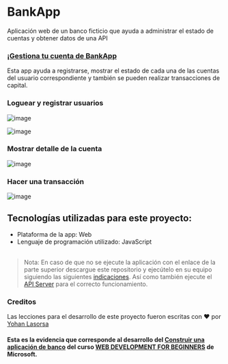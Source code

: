 # BankApp
Aplicación web de un banco ficticio que ayuda a administrar el estado de cuentas y obtener datos de una API

<h3>¡<a href="https://yoel-gasca.github.io/BankApp/">Gestiona tu cuenta de BankApp</a></h3>

Esta app ayuda a registrarse, mostrar el estado de cada una de las cuentas del usuario correspondiente y también se pueden realizar transacciones de capital.

### Loguear y registrar usuarios

![image](https://github.com/Yoel-Gasca/BankApp/assets/83617933/a25d176f-e8a9-43f0-8975-379d7d832a57)

![image](https://github.com/Yoel-Gasca/BankApp/assets/83617933/77858fd5-a16d-49d4-9531-2863666e708f)

### Mostrar detalle de la cuenta

![image](https://github.com/Yoel-Gasca/BankApp/assets/83617933/4847e8d8-0831-473d-afaf-5a3890232ea6)

### Hacer una transacción

![image](https://github.com/Yoel-Gasca/BankApp/assets/83617933/b61cb786-0b44-4f4b-8640-7d9ed16691c9)

## Tecnologías utilizadas para este proyecto:<br/>
- Plataforma de la app: Web <br/>
- Lenguaje de programación utilizado: JavaScript <br/> <br/>

> Nota: En caso de que no se ejecute la aplicación con el enlace de la parte superior descargue este repositorio y ejecútelo en su equipo siguiendo las siguientes <a href="https://github.com/microsoft/Web-Dev-For-Beginners/blob/main/7-bank-project/solution/translations/README.es.md">indicaciones</a>. Así como también ejecute el <a href="https://github.com/microsoft/Web-Dev-For-Beginners/blob/main/7-bank-project/api/translations/README.es.md">API Server</a> para el correcto funcionamiento. 

### Creditos

Las lecciones para el desarrollo de este proyecto fueron escritas con :hearts: por [Yohan Lasorsa](https://twitter.com/sinedied)


#### Esta es la evidencia que corresponde al desarrollo del <a href="https://github.com/microsoft/Web-Dev-For-Beginners/blob/main/7-bank-project/translations/README.es.md">Construir una aplicación de banco</a> del curso <a href="https://github.com/microsoft/Web-Dev-For-Beginners">WEB DEVELOPMENT FOR BEGINNERS</a> de Microsoft.
